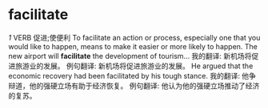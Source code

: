 # facilitate
*1*
VERB 促进;使便利 To facilitate an action or process, especially one that you would like to happen, means to make it easier or more likely to happen.
The new airport will **facilitate** the development of tourism...
我的翻译: 新机场将促进旅游业的发展。
例句翻译: 新机场将促进旅游业的发展。
He argued that the economic recovery had been facilitated by his tough stance.
我的翻译:  他争辩道，他的强硬立场有助于经济恢复。
例句翻译:  他认为他的强硬立场推动了经济的复苏。